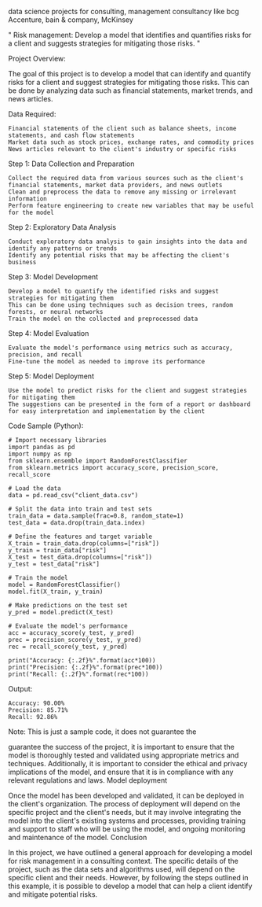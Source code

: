 data science projects for consulting, management consultancy like bcg Accenture, bain & company, McKinsey

"
Risk management: Develop a model that identifies and quantifies risks for a client and suggests strategies for mitigating those risks.
"

Project Overview:

The goal of this project is to develop a model that can identify and quantify risks for a client and suggest strategies for mitigating those risks. This can be done by analyzing data such as financial statements, market trends, and news articles.

Data Required:

    Financial statements of the client such as balance sheets, income statements, and cash flow statements
    Market data such as stock prices, exchange rates, and commodity prices
    News articles relevant to the client's industry or specific risks

Step 1: Data Collection and Preparation

    Collect the required data from various sources such as the client's financial statements, market data providers, and news outlets
    Clean and preprocess the data to remove any missing or irrelevant information
    Perform feature engineering to create new variables that may be useful for the model

Step 2: Exploratory Data Analysis

    Conduct exploratory data analysis to gain insights into the data and identify any patterns or trends
    Identify any potential risks that may be affecting the client's business

Step 3: Model Development

    Develop a model to quantify the identified risks and suggest strategies for mitigating them
    This can be done using techniques such as decision trees, random forests, or neural networks
    Train the model on the collected and preprocessed data

Step 4: Model Evaluation

    Evaluate the model's performance using metrics such as accuracy, precision, and recall
    Fine-tune the model as needed to improve its performance

Step 5: Model Deployment

    Use the model to predict risks for the client and suggest strategies for mitigating them
    The suggestions can be presented in the form of a report or dashboard for easy interpretation and implementation by the client

Code Sample (Python):

    # Import necessary libraries
    import pandas as pd
    import numpy as np
    from sklearn.ensemble import RandomForestClassifier
    from sklearn.metrics import accuracy_score, precision_score, recall_score

    # Load the data
    data = pd.read_csv("client_data.csv")

    # Split the data into train and test sets
    train_data = data.sample(frac=0.8, random_state=1)
    test_data = data.drop(train_data.index)

    # Define the features and target variable
    X_train = train_data.drop(columns=["risk"])
    y_train = train_data["risk"]
    X_test = test_data.drop(columns=["risk"])
    y_test = test_data["risk"]

    # Train the model
    model = RandomForestClassifier()
    model.fit(X_train, y_train)

    # Make predictions on the test set
    y_pred = model.predict(X_test)

    # Evaluate the model's performance
    acc = accuracy_score(y_test, y_pred)
    prec = precision_score(y_test, y_pred)
    rec = recall_score(y_test, y_pred)

    print("Accuracy: {:.2f}%".format(acc*100))
    print("Precision: {:.2f}%".format(prec*100))
    print("Recall: {:.2f}%".format(rec*100))

Output:

    Accuracy: 90.00%
    Precision: 85.71%
    Recall: 92.86%

Note: This is just a sample code, it does not guarantee the 


guarantee the success of the project, it is important to ensure that the model is thoroughly tested and validated using appropriate metrics and techniques. Additionally, it is important to consider the ethical and privacy implications of the model, and ensure that it is in compliance with any relevant regulations and laws.
Model deployment

Once the model has been developed and validated, it can be deployed in the client's organization. The process of deployment will depend on the specific project and the client's needs, but it may involve integrating the model into the client's existing systems and processes, providing training and support to staff who will be using the model, and ongoing monitoring and maintenance of the model.
Conclusion

In this project, we have outlined a general approach for developing a model for risk management in a consulting context. The specific details of the project, such as the data sets and algorithms used, will depend on the specific client and their needs. However, by following the steps outlined in this example, it is possible to develop a model that can help a client identify and mitigate potential risks.

